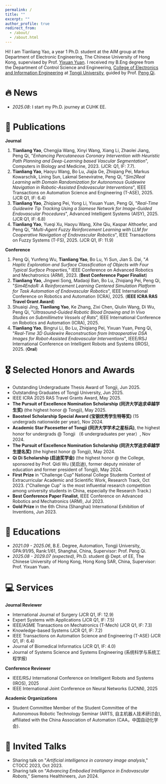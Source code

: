 ```yaml
---
permalink: /
title: ""
excerpt: ""
author_profile: true
redirect_from: 
  - /about/
  - /about.html
---
```


Hi! I am Tianliang Yao, a year 1 Ph.D. student at the AIM group at the Department of Electronic Engineering, The Chinese University of Hong Kong, supervised by Prof. [Yixuan Yuan](http://www.ee.cuhk.edu.hk/~yxyuan/). I received my B.Eng degree from the Department of Control Science and Engineering, [College of Electronics and Information Engineering](https://see.tongji.edu.cn/) at [Tongji University](https://www.tongji.edu.cn/), guided by Prof. [Peng Qi](https://cse.tongji.edu.cn/6b/68/c15581a158568/page.htm).


# 🔥 News
- *2025.08*: I start my Ph.D. journey at CUHK EE.

# 📝 Publications 
**Journal**
1. **Tianliang Yao**, Chengjia Wang, Xinyi Wang, Xiang Li, Zhaolei Jiang, Peng Qi, "*Enhancing Percutaneous Coronary Intervention with Heuristic Path Planning and Deep-Learning based Vascular Segmentation*", Computers in Biology and Medicine, 2023. (JCR: Q1, IF: 7.7).
2. **Tianliang Yao**, Haoyu Wang, Bo Lu, Jiajia Ge, Zhiqiang Pei, Markus Kowarschik, Lining Sun, Lakmal Seneviratne, Peng Qi, "*Sim2Real Learning with Domain Randomization for Autonomous Guidewire Navigation in Robotic-Assisted Endovascular Interventions*", IEEE Transactions on Automation Science and Engineering (T-ASE), 2025. (JCR Q1, IF: 6.4)
3. **Tianliang Yao**, Zhiqiang Pei, Yong Li, Yixuan Yuan, Peng Qi, "*Real-Time Guidewire Tip Tracking Using a Siamese Network for Image-Guided Endovascular Procedures*", Advanced Intelligent Systems (AISY), 2025. (JCR Q1, IF: 6.8)
4. **Tianliang Yao**, Yueqi Xu, Haoyu Wang, Xihe Qiu, Kaspar Althoefer, and Peng Qi, "*Multi-Agent Fuzzy Reinforcement Learning with LLM for Cooperative Navigation of Endovascular Robotics*", IEEE Transactions on Fuzzy Systems (T-FS), 2025. (JCR Q1, IF: 11.9)

**Conference**
1. Peng Qi, Yunfeng Wu, **Tianliang Yao**, Bo Lu, Yi Sun, Jian S. Dai, "*A Haptic Exploration and Surface Classification of Objects with Four Typical Surface Properties,*" IEEE Conference on Advanced Robotics and Mechatronics (ARM), 2023. (**Best Conference Paper Finalist**)
2. **Tianliang Yao**, Jingwei Song, Madaoji Ban, Bo Lu, Zhiqiang Pei, Peng Qi, "*Sim4EndoR: A Reinforcement Learning Centered Simulation Platform for Task Automation of Endovascular Robotics*", IEEE International Conference on Robotics and Automation (ICRA), 2025. (**IEEE ICRA RAS Travel Grant Award**)
3. Shuaiqi Jing, **Tianliang Yao**, Ke Zhang, Zixi Chen, Qiulin Wang, Di Wu, Peng Qi, "*Ultrasound-Guided Robotic Blood Drawing and In Vivo Studies on Submillimetre Vessels of Rats*”, IEEE International Conference on Robotics and Automation (ICRA), 2025.
4. **Tianliang Yao**, Bingrui Li, Bo Lu, Zhiqiang Pei, Yixuan Yuan, Peng Qi, "*Real-Time 3D Guidewire Reconstruction from Intraoperative DSA Images for Robot-Assisted Endovascular Interventions*", IEEE/RSJ International Conference on Intelligent Robots and Systems (IROS), 2025. (**Oral**)

# 🎖 Selected Honors and Awards
- Outstanding Undergraduate Thesis Award of Tongji, Jun 2025.
- Outstanding Graduates of Tongji University, Jun 2025.
- IEEE ICRA 2025 RAS Travel Grants Award, May 2025.
- **The Pursuit of Excellence Nomination Scholarship (同济大学追求卓越学生奖)** (the highest honor @ Tongji), May 2025.
- **Baosteel Scholarship Special Award (宝钢优秀学生特等奖)** (15 undergrads nationwide per year), Nov 2024.
- **Academic Star Pacesetter of Tongji (同济大学学术之星标兵)**, the highest honor for undergrads @ Tongji （6 undergraduates per year）, Nov 2024.
- **The Pursuit of Excellence Nomination Scholarship (同济大学追求卓越学生提名奖)** (the highest honor @ Tongji), May 2024.
- **Qi Di Scholarship (启迪奖学金)** (the highest honor @ the College, sponsored by Prof. Qidi Wu (吴启迪), former deputy minister of education and former president of Tongji), May 2024.
- **First Prize** in “Challenge Cup” National College Students Contest of Extracurricular Academic and Scientific Work, Research Track, Oct 2023.
("Challenge Cup" is the most influential research competition among university students in China, especially the Research Track.)
- **Best Conference Paper Finalist**, IEEE Conference on Advanced Robotics and Mechatronics (ARM), Jul 2023.
- **Gold Prize** in the 6th China (Shanghai) International Exhibition of Inventions, Jun 2023.

# 📖 Educations
- *2021.09 - 2025.06*, B.E. Degree, Automation, Tongji University, GPA:91/95, Rank:1/61, Shanghai, China, Supervisor: Prof. Peng Qi.
- *2025.08 - 2029.07 (expected)*, Ph.D. student @ Dept. of EE, The Chinese University of Hong Kong, Hong Kong SAR, China, Supervisor: Prof. Yixuan Yuan.

# 💻 Services

**Journal Reviewer**
- International Journal of Surgery (JCR Q1, IF: 12.9)
- Expert Systems with Applications (JCR Q1, IF: 7.5)
- IEEE/ASME Transactions on Mechatronics (T-Mech) (JCR Q1, IF: 7.3)
- Knowledge-based Systems (JCR Q1, IF: 7.2)
- IEEE Transactions on Automation Science and Engineering (T-ASE) (JCR Q1, IF: 6.4)
- Journal of Biomedical Informatics (JCR Q1, IF: 4.0)
- Journal of Systems Science and Systems Engineering (系统科学与系统工程学报)

**Conference Reviewer**
- IEEE/RSJ International Conference on Intelligent Robots and Systems (IROS), 2025
- IEEE International Joint Conference on Neural Networks (IJCNN), 2025

**Academic Organizations**
- Student Committee Member of the Student Committee of the Autonomous Robotic Technology Seminar (ARTS, 自主机器人技术研讨会), affiliated with the China Association of Automation (CAA，中国自动化学会).

# 💬 Invited Talks
- Sharing talk on "*Artificial intelligence in coronary image analysis*," CTOCC 2023, Oct 2023.
- Sharing talk on “*Advancing Embodied Intelligence in Endovascular Robots*,” Siemens Healthineers, Jun 2024.
